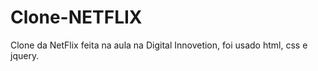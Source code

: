 # Clone-NETFLIX
Clone da NetFlix feita na aula na Digital Innovetion, foi usado html, css e jquery.
